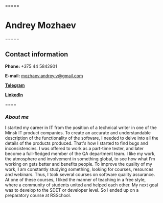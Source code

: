 =====
# Andrey Mozhaev
=====

## Contact information

 **Phone:** +375 44 5842901

 **E-mail:** mozhaev.andrey.v@gmail.com

 **[Telegram](https://t.me/iAMSQA)**

 **[LinkedIn](www.linkedin.com/in/andrey-mozhaev-a90731133)**

====

### ***About me***
I started my career in IT from the position of a technical writer in one of the Minsk IT product companies. To create an accurate and understandable description of the functionality of the software, I needed to delve into all the details of the products produced. That's how I started to find bugs and inconsistencies. I was offered to work as a part-time tester, and later become a full-fledged member of the QA department team. I like my work, the atmosphere and involvement in something global, to see how what I'm working on gets better and benefits people. To improve the quality of my work, I am constantly studying something, looking for courses, resources and webinars. Thus, I took several courses on software quality assurance. At one of these courses, I liked the manner of teaching in a free style, where a community of students united and helped each other. My next goal was to develop to the SDET or developer level. So I ended up on a preparatory course at RSSchool.

